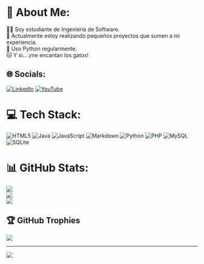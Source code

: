 # 💫 About Me:
👨‍💻 Soy estudiante de Ingeniería de Software.<br>🚀 Actualmente estoy realizando pequeños proyectos que sumen a mi experiencia.<br>🐍 Uso Python regularmente.<br>🐱 Y sí… ¡me encantan los gatos!


## 🌐 Socials:
[![LinkedIn](https://img.shields.io/badge/LinkedIn-%230077B5.svg?logo=linkedin&logoColor=white)](https://linkedin.com/in/https://www.linkedin.com/in/luis-bizarro-ortiz-a66a7432a/) [![YouTube](https://img.shields.io/badge/YouTube-%23FF0000.svg?logo=YouTube&logoColor=white)](https://youtube.com/@https://www.youtube.com/@luisusmath) 

# 💻 Tech Stack:
![HTML5](https://img.shields.io/badge/html5-%23E34F26.svg?style=for-the-badge&logo=html5&logoColor=white) ![Java](https://img.shields.io/badge/java-%23ED8B00.svg?style=for-the-badge&logo=openjdk&logoColor=white) ![JavaScript](https://img.shields.io/badge/javascript-%23323330.svg?style=for-the-badge&logo=javascript&logoColor=%23F7DF1E) ![Markdown](https://img.shields.io/badge/markdown-%23000000.svg?style=for-the-badge&logo=markdown&logoColor=white) ![Python](https://img.shields.io/badge/python-3670A0?style=for-the-badge&logo=python&logoColor=ffdd54) ![PHP](https://img.shields.io/badge/php-%23777BB4.svg?style=for-the-badge&logo=php&logoColor=white) ![MySQL](https://img.shields.io/badge/mysql-4479A1.svg?style=for-the-badge&logo=mysql&logoColor=white) ![SQLite](https://img.shields.io/badge/sqlite-%2307405e.svg?style=for-the-badge&logo=sqlite&logoColor=white)
# 📊 GitHub Stats:
![](https://github-readme-stats.vercel.app/api?username=LuisibrosGD&theme=catppuccin_mocha&hide_border=false&include_all_commits=true&count_private=true)<br/>
![](https://nirzak-streak-stats.vercel.app/?user=LuisibrosGD&theme=catppuccin_mocha&hide_border=false)<br/>
![](https://github-readme-stats.vercel.app/api/top-langs/?username=LuisibrosGD&theme=catppuccin_mocha&hide_border=false&include_all_commits=true&count_private=true&layout=compact)

## 🏆 GitHub Trophies
![](https://github-profile-trophy.vercel.app/?username=LuisibrosGD&theme=radical&no-frame=false&no-bg=false&margin-w=4)

---
[![](https://visitcount.itsvg.in/api?id=LuisibrosGD&icon=0&color=13)](https://visitcount.itsvg.in)

<!-- Proudly created with GPRM ( https://gprm.itsvg.in ) -->
